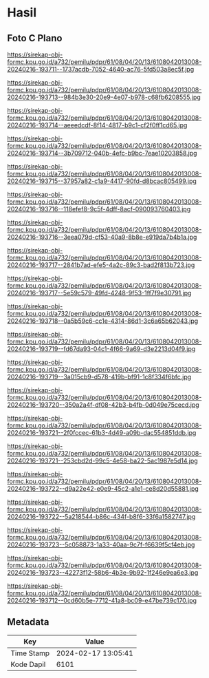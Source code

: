 # Hasil

## Foto C Plano

https://sirekap-obj-formc.kpu.go.id/a732/pemilu/pdpr/61/08/04/20/13/6108042013008-20240216-193711--1737acdb-7052-4640-ac76-5fd503a8ec5f.jpg

https://sirekap-obj-formc.kpu.go.id/a732/pemilu/pdpr/61/08/04/20/13/6108042013008-20240216-193713--984b3e30-20e9-4e07-b978-c68fb6208555.jpg

https://sirekap-obj-formc.kpu.go.id/a732/pemilu/pdpr/61/08/04/20/13/6108042013008-20240216-193714--aeeedcdf-8f14-4817-b9c1-cf2f0ff1cd65.jpg

https://sirekap-obj-formc.kpu.go.id/a732/pemilu/pdpr/61/08/04/20/13/6108042013008-20240216-193714--3b709712-040b-4efc-b9bc-7eae10203858.jpg

https://sirekap-obj-formc.kpu.go.id/a732/pemilu/pdpr/61/08/04/20/13/6108042013008-20240216-193715--37957a82-c1a9-4417-90fd-d8bcac805499.jpg

https://sirekap-obj-formc.kpu.go.id/a732/pemilu/pdpr/61/08/04/20/13/6108042013008-20240216-193716--118efef8-9c5f-4dff-8acf-090093760403.jpg

https://sirekap-obj-formc.kpu.go.id/a732/pemilu/pdpr/61/08/04/20/13/6108042013008-20240216-193716--3eea079d-cf53-40a9-8b8e-e919da7b4b1a.jpg

https://sirekap-obj-formc.kpu.go.id/a732/pemilu/pdpr/61/08/04/20/13/6108042013008-20240216-193717--2841b7ad-efe5-4a2c-89c3-bad2f813b723.jpg

https://sirekap-obj-formc.kpu.go.id/a732/pemilu/pdpr/61/08/04/20/13/6108042013008-20240216-193717--5e59c579-49fd-4248-9f53-1ff7f9e30791.jpg

https://sirekap-obj-formc.kpu.go.id/a732/pemilu/pdpr/61/08/04/20/13/6108042013008-20240216-193718--0a5b59c6-cc1e-4314-86d1-3c6a65b62043.jpg

https://sirekap-obj-formc.kpu.go.id/a732/pemilu/pdpr/61/08/04/20/13/6108042013008-20240216-193719--fd67da93-04c1-4f66-9a69-d3e2213d04f9.jpg

https://sirekap-obj-formc.kpu.go.id/a732/pemilu/pdpr/61/08/04/20/13/6108042013008-20240216-193719--3a015cb9-d578-419b-bf91-1c8f334f6bfc.jpg

https://sirekap-obj-formc.kpu.go.id/a732/pemilu/pdpr/61/08/04/20/13/6108042013008-20240216-193720--350a2a4f-df08-42b3-b4fb-0d049e75cecd.jpg

https://sirekap-obj-formc.kpu.go.id/a732/pemilu/pdpr/61/08/04/20/13/6108042013008-20240216-193721--2f0fccec-61b3-4d49-a09b-dac554851ddb.jpg

https://sirekap-obj-formc.kpu.go.id/a732/pemilu/pdpr/61/08/04/20/13/6108042013008-20240216-193721--253cbd2d-99c5-4e58-ba22-5ac1987e5d14.jpg

https://sirekap-obj-formc.kpu.go.id/a732/pemilu/pdpr/61/08/04/20/13/6108042013008-20240216-193722--d9a22e42-e0e9-45c2-a1e1-ce8d20d55881.jpg

https://sirekap-obj-formc.kpu.go.id/a732/pemilu/pdpr/61/08/04/20/13/6108042013008-20240216-193722--5a218544-b86c-434f-b8f6-33f6a1582747.jpg

https://sirekap-obj-formc.kpu.go.id/a732/pemilu/pdpr/61/08/04/20/13/6108042013008-20240216-193723--5c058873-1a33-40aa-9c7f-f6639f5cf4eb.jpg

https://sirekap-obj-formc.kpu.go.id/a732/pemilu/pdpr/61/08/04/20/13/6108042013008-20240216-193723--42273f12-58b6-4b3e-9b92-1f246e9ea6e3.jpg

https://sirekap-obj-formc.kpu.go.id/a732/pemilu/pdpr/61/08/04/20/13/6108042013008-20240216-193712--0cd60b5e-7712-41a8-bc09-e47be739c170.jpg


## Metadata

| Key        | Value               |
| ---------- | ------------------- |
| Time Stamp | 2024-02-17 13:05:41 |
| Kode Dapil | 6101                |



